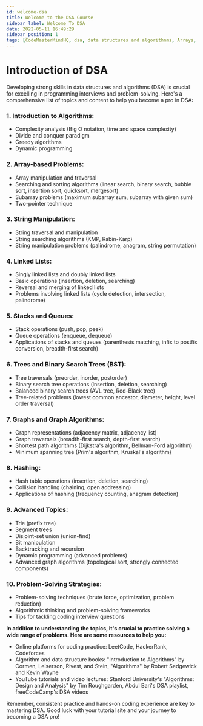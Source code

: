 ```yaml
---
id: welcome-dsa
title: Welcome to the DSA Course
sidebar_label: Welcome To DSA
date: 2022-05-11 16:49:29
sidebar_position: 1
tags: [CodeMasterMindHQ, dsa, data structures and algorithnms, Arrays, Strings, Linked List, Stack, Graph]
---
```


# Introduction of DSA

Developing strong skills in data structures and algorithms (DSA) is crucial for excelling in programming interviews and problem-solving. Here's a comprehensive list of topics and content to help you become a pro in DSA:

### 1. Introduction to Algorithms:
   - Complexity analysis (Big O notation, time and space complexity)
   - Divide and conquer paradigm
   - Greedy algorithms
   - Dynamic programming

### 2. Array-based Problems:
   - Array manipulation and traversal
   - Searching and sorting algorithms (linear search, binary search, bubble sort, insertion sort, quicksort, mergesort)
   - Subarray problems (maximum subarray sum, subarray with given sum)
   - Two-pointer technique

### 3. String Manipulation:
   - String traversal and manipulation
   - String searching algorithms (KMP, Rabin-Karp)
   - String manipulation problems (palindrome, anagram, string permutation)

### 4. Linked Lists:
   - Singly linked lists and doubly linked lists
   - Basic operations (insertion, deletion, searching)
   - Reversal and merging of linked lists
   - Problems involving linked lists (cycle detection, intersection, palindrome)

### 5. Stacks and Queues:
   - Stack operations (push, pop, peek)
   - Queue operations (enqueue, dequeue)
   - Applications of stacks and queues (parenthesis matching, infix to postfix conversion, breadth-first search)

### 6. Trees and Binary Search Trees (BST):
   - Tree traversals (preorder, inorder, postorder)
   - Binary search tree operations (insertion, deletion, searching)
   - Balanced binary search trees (AVL tree, Red-Black tree)
   - Tree-related problems (lowest common ancestor, diameter, height, level order traversal)

### 7. Graphs and Graph Algorithms:
   - Graph representations (adjacency matrix, adjacency list)
   - Graph traversals (breadth-first search, depth-first search)
   - Shortest path algorithms (Dijkstra's algorithm, Bellman-Ford algorithm)
   - Minimum spanning tree (Prim's algorithm, Kruskal's algorithm)

### 8. Hashing:
   - Hash table operations (insertion, deletion, searching)
   - Collision handling (chaining, open addressing)
   - Applications of hashing (frequency counting, anagram detection)

### 9. Advanced Topics:
   - Trie (prefix tree)
   - Segment trees
   - Disjoint-set union (union-find)
   - Bit manipulation
   - Backtracking and recursion
   - Dynamic programming (advanced problems)
   - Advanced graph algorithms (topological sort, strongly connected components)

### 10. Problem-Solving Strategies:
   - Problem-solving techniques (brute force, optimization, problem reduction)
   - Algorithmic thinking and problem-solving frameworks
   - Tips for tackling coding interview questions

**In addition to understanding the topics, it's crucial to practice solving a wide range of problems. Here are some resources to help you:**

- Online platforms for coding practice: LeetCode, HackerRank, Codeforces
- Algorithm and data structure books: "Introduction to Algorithms" by Cormen, Leiserson, Rivest, and Stein, "Algorithms" by Robert Sedgewick and Kevin Wayne
- YouTube tutorials and video lectures: Stanford University's "Algorithms: Design and Analysis" by Tim Roughgarden, Abdul Bari's DSA playlist, freeCodeCamp's DSA videos

Remember, consistent practice and hands-on coding experience are key to mastering DSA. Good luck with your tutorial site and your journey to becoming a DSA pro!